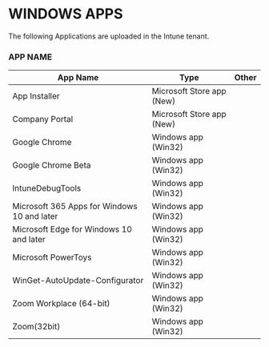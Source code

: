 # WINDOWS APPS
The following Applications are uploaded in the Intune tenant.  

### APP NAME

| App Name                                     | Type                       | Other          |
| --------------                               | --------------             | -------------- |
| App Installer                                | Microsoft Store app (New)  |                |
| Company Portal                               | Microsoft Store app (New)  |                |
| Google Chrome                                | Windows app (Win32)        |                |
| Google Chrome Beta                           | Windows app (Win32)        |                |
| IntuneDebugTools                             | Windows app (Win32)        |                |
| Microsoft 365 Apps for Windows 10 and later  | Windows app (Win32)        |                |
| Microsoft Edge for Windows 10 and later      | Windows app (Win32)        |                |
| Microsoft PowerToys                          | Windows app (Win32)        |                |
| WinGet-AutoUpdate-Configurator               | Windows app (Win32)        |                |
| Zoom Workplace (64-bit)                      | Windows app (Win32)        |                |
| Zoom(32bit)                                  | Windows app (Win32)        |                |